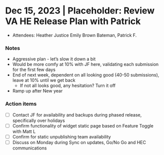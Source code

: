 # Dec 15, 2023 | Placeholder: Review VA HE Release Plan with Patrick
- Attendees: Heather Justice Emily Brown Bateman, Patrick F.

### Notes
- Aggressive plan - let’s slow it down a bit
- Would be more comfy at 10% with JF here, validating each submission for the first few days
- End of next week, dependent on all looking good (40-50 submissions), leave at 10% until we get back
     - If not all looks good, any hesitation? Turn it off
- Ramp up after New year

### Action items
- [ ] Contact JF for availability and backups during phased release, specifically over holidays
- [ ] Confirm functionality of widget static page based on Feature Toggle with Matt L
- [ ] Confirm for static unpublishing team availability
- [ ] Discuss on Monday during Sync on updates, Go/No Go and HEC communications
